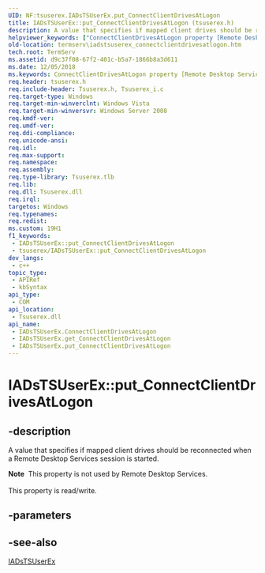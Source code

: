```yaml
---
UID: NF:tsuserex.IADsTSUserEx.put_ConnectClientDrivesAtLogon
title: IADsTSUserEx::put_ConnectClientDrivesAtLogon (tsuserex.h)
description: A value that specifies if mapped client drives should be reconnected when a Remote Desktop Services session is started. (Put)
helpviewer_keywords: ["ConnectClientDrivesAtLogon property [Remote Desktop Services]","ConnectClientDrivesAtLogon property [Remote Desktop Services]","IADsTSUserEx interface","IADsTSUserEx interface [Remote Desktop Services]","ConnectClientDrivesAtLogon property","IADsTSUserEx.ConnectClientDrivesAtLogon","IADsTSUserEx.put_ConnectClientDrivesAtLogon","IADsTSUserEx::ConnectClientDrivesAtLogon","IADsTSUserEx::get_ConnectClientDrivesAtLogon","IADsTSUserEx::put_ConnectClientDrivesAtLogon","put_ConnectClientDrivesAtLogon","termserv.iadstsuserex_connectclientdrivesatlogon","tsuserex/IADsTSUserEx::ConnectClientDrivesAtLogon","tsuserex/IADsTSUserEx::get_ConnectClientDrivesAtLogon","tsuserex/IADsTSUserEx::put_ConnectClientDrivesAtLogon"]
old-location: termserv\iadstsuserex_connectclientdrivesatlogon.htm
tech.root: TermServ
ms.assetid: d9c37f08-67f2-401c-b5a7-1866b8a3d611
ms.date: 12/05/2018
ms.keywords: ConnectClientDrivesAtLogon property [Remote Desktop Services], ConnectClientDrivesAtLogon property [Remote Desktop Services],IADsTSUserEx interface, IADsTSUserEx interface [Remote Desktop Services],ConnectClientDrivesAtLogon property, IADsTSUserEx.ConnectClientDrivesAtLogon, IADsTSUserEx.put_ConnectClientDrivesAtLogon, IADsTSUserEx::ConnectClientDrivesAtLogon, IADsTSUserEx::get_ConnectClientDrivesAtLogon, IADsTSUserEx::put_ConnectClientDrivesAtLogon, put_ConnectClientDrivesAtLogon, termserv.iadstsuserex_connectclientdrivesatlogon, tsuserex/IADsTSUserEx::ConnectClientDrivesAtLogon, tsuserex/IADsTSUserEx::get_ConnectClientDrivesAtLogon, tsuserex/IADsTSUserEx::put_ConnectClientDrivesAtLogon
req.header: tsuserex.h
req.include-header: Tsuserex.h, Tsuserex_i.c
req.target-type: Windows
req.target-min-winverclnt: Windows Vista
req.target-min-winversvr: Windows Server 2008
req.kmdf-ver: 
req.umdf-ver: 
req.ddi-compliance: 
req.unicode-ansi: 
req.idl: 
req.max-support: 
req.namespace: 
req.assembly: 
req.type-library: Tsuserex.tlb
req.lib: 
req.dll: Tsuserex.dll
req.irql: 
targetos: Windows
req.typenames: 
req.redist: 
ms.custom: 19H1
f1_keywords:
 - IADsTSUserEx::put_ConnectClientDrivesAtLogon
 - tsuserex/IADsTSUserEx::put_ConnectClientDrivesAtLogon
dev_langs:
 - c++
topic_type:
 - APIRef
 - kbSyntax
api_type:
 - COM
api_location:
 - Tsuserex.dll
api_name:
 - IADsTSUserEx.ConnectClientDrivesAtLogon
 - IADsTSUserEx.get_ConnectClientDrivesAtLogon
 - IADsTSUserEx.put_ConnectClientDrivesAtLogon
---
```


# IADsTSUserEx::put_ConnectClientDrivesAtLogon


## -description

A value that specifies if mapped client drives should be reconnected when a Remote Desktop Services session is started.
<div class="alert"><b>Note</b>  This property is not used by Remote Desktop Services.</div><div> </div>This property is read/write.

## -parameters

## -see-also

<a href="/windows/desktop/api/tsuserex/nn-tsuserex-iadstsuserex">IADsTSUserEx</a>
